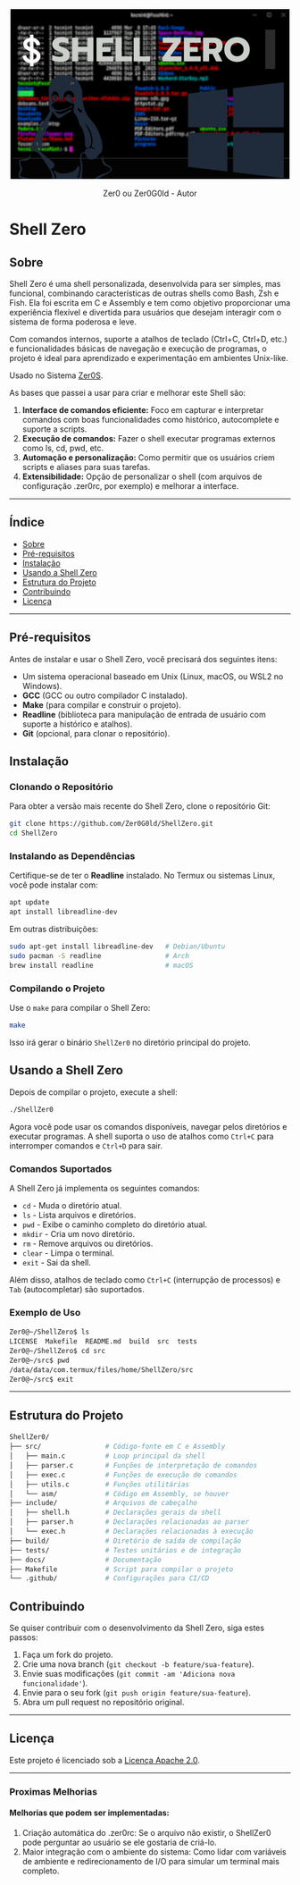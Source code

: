 <div align="center">
  <img src="/img/$ SHELL ZERO.png" alt="Shell Zero">
  <p>Zer0 ou Zer0G0ld - Autor</p>
</div>

# Shell Zero

## Sobre

Shell Zero é uma shell personalizada, desenvolvida para ser simples, mas funcional, combinando características de outras shells como Bash, Zsh e Fish. Ela foi escrita em C e Assembly e tem como objetivo proporcionar uma experiência flexível e divertida para usuários que desejam interagir com o sistema de forma poderosa e leve.

Com comandos internos, suporte a atalhos de teclado (Ctrl+C, Ctrl+D, etc.) e funcionalidades básicas de navegação e execução de programas, o projeto é ideal para aprendizado e experimentação em ambientes Unix-like.

Usado no Sistema [Zer0S](https://github.com/Zer0G0ld/Zer0S).

As bases que passei a usar para criar e melhorar este Shell são:

1. **Interface de comandos eficiente:** Foco em capturar e interpretar comandos com boas funcionalidades como histórico, autocomplete e suporte a scripts.
2. **Execução de comandos:** Fazer o shell executar programas externos como ls, cd, pwd, etc.
3. **Automação e personalização:** Como permitir que os usuários criem scripts e aliases para suas tarefas.
4. **Extensibilidade:** Opção de personalizar o shell (com arquivos de configuração .zer0rc, por exemplo) e melhorar a interface.

---
 
## Índice

- [Sobre](#sobre)
- [Pré-requisitos](#pré-requisitos)
- [Instalação](#instalação)
- [Usando a Shell Zero](#usando-a-shell-zero)
- [Estrutura do Projeto](#estrutura-do-projeto)
- [Contribuindo](#contribuindo)
- [Licença](#licença)

---

## Pré-requisitos

Antes de instalar e usar o Shell Zero, você precisará dos seguintes itens:

- Um sistema operacional baseado em Unix (Linux, macOS, ou WSL2 no Windows).
- **GCC** (GCC ou outro compilador C instalado).
- **Make** (para compilar e construir o projeto).
- **Readline** (biblioteca para manipulação de entrada de usuário com suporte a histórico e atalhos).
- **Git** (opcional, para clonar o repositório).

## Instalação

### Clonando o Repositório

Para obter a versão mais recente do Shell Zero, clone o repositório Git:

```bash
git clone https://github.com/Zer0G0ld/ShellZero.git
cd ShellZero
```

### Instalando as Dependências

Certifique-se de ter o **Readline** instalado. No Termux ou sistemas Linux, você pode instalar com:

```bash
apt update
apt install libreadline-dev
```

Em outras distribuições:

```bash
sudo apt-get install libreadline-dev   # Debian/Ubuntu
sudo pacman -S readline                # Arch
brew install readline                  # macOS
```

### Compilando o Projeto

Use o `make` para compilar o Shell Zero:

```bash
make
```

Isso irá gerar o binário `ShellZer0` no diretório principal do projeto.

## Usando a Shell Zero

Depois de compilar o projeto, execute a shell:

```bash
./ShellZer0
```

Agora você pode usar os comandos disponíveis, navegar pelos diretórios e executar programas. A shell suporta o uso de atalhos como `Ctrl+C` para interromper comandos e `Ctrl+D` para sair.

### Comandos Suportados

A Shell Zero já implementa os seguintes comandos:

- `cd` - Muda o diretório atual.
- `ls` - Lista arquivos e diretórios.
- `pwd` - Exibe o caminho completo do diretório atual.
- `mkdir` - Cria um novo diretório.
- `rm` - Remove arquivos ou diretórios.
- `clear` - Limpa o terminal.
- `exit` - Sai da shell.

Além disso, atalhos de teclado como `Ctrl+C` (interrupção de processos) e `Tab` (autocompletar) são suportados.

### Exemplo de Uso

```bash
Zer0@~/ShellZero$ ls
LICENSE  Makefile  README.md  build  src  tests
Zer0@~/ShellZero$ cd src
Zer0@~/src$ pwd
/data/data/com.termux/files/home/ShellZero/src
Zer0@~/src$ exit
```

---

## Estrutura do Projeto

```bash
ShellZer0/
├── src/                # Código-fonte em C e Assembly
│   ├── main.c          # Loop principal da shell
│   ├── parser.c        # Funções de interpretação de comandos
│   ├── exec.c          # Funções de execução de comandos
│   ├── utils.c         # Funções utilitárias
│   └── asm/            # Código em Assembly, se houver
├── include/            # Arquivos de cabeçalho
│   ├── shell.h         # Declarações gerais da shell
│   ├── parser.h        # Declarações relacionadas ao parser
│   └── exec.h          # Declarações relacionadas à execução
├── build/              # Diretório de saída de compilação
├── tests/              # Testes unitários e de integração
├── docs/               # Documentação
├── Makefile            # Script para compilar o projeto
└── .github/            # Configurações para CI/CD
```

## Contribuindo

Se quiser contribuir com o desenvolvimento da Shell Zero, siga estes passos:

1. Faça um fork do projeto.
2. Crie uma nova branch (`git checkout -b feature/sua-feature`).
3. Envie suas modificações (`git commit -am 'Adiciona nova funcionalidade'`).
4. Envie para o seu fork (`git push origin feature/sua-feature`).
5. Abra um pull request no repositório original.

---

## Licença

Este projeto é licenciado sob a [Licença Apache 2.0](LICENSE).

----

### Proximas Melhorias 
#### Melhorias que podem ser implementadas:
1. Criação automática do .zer0rc: Se o arquivo não existir, o ShellZer0 pode perguntar ao usuário se ele gostaria de criá-lo.
2. Maior integração com o ambiente do sistema: Como lidar com variáveis de ambiente e redirecionamento de I/O para simular um terminal mais completo.

